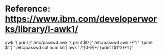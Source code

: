 # Reference: https://www.ibm.com/developerworks/library/l-awk1/
awk '{ print }' /etc/passwd
awk '{ print $0 }' /etc/passwd
awk -F":" '{print $1 } ' /etc/passwd
cat num.txt | awk ' /^[0-9]+/ {print ($1^2)+1 }'


